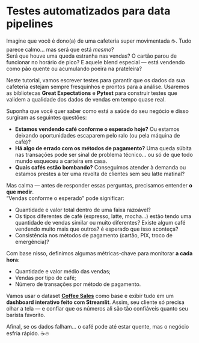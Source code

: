 # Testes automatizados para data pipelines 

Imagine que você é dono(a) de uma cafeteria super movimentada ☕. Tudo parece calmo… mas será que está *mesmo*?  
Será que houve uma queda estranha nas vendas? O cartão parou de funcionar no horário de pico? E aquele blend especial — está vendendo como pão quente ou acumulando poeira na prateleira?

Neste tutorial, vamos escrever testes para garantir que os dados da sua cafeteria estejam sempre fresquinhos e prontos para a análise. Usaremos as bibliotecas **Great Expectations** e **Pytest** para construir testes que validem a qualidade dos dados de vendas em tempo quase real.

Suponha que você quer saber como está a saúde do seu negócio e disso surgiram as seguintes questões:

- **Estamos vendendo café conforme o esperado hoje?** Ou estamos deixando oportunidades escaparem pelo ralo (ou pela máquina de café)?
- **Há algo de errado com os métodos de pagamento?** Uma queda súbita nas transações pode ser sinal de problema técnico… ou só de que todo mundo esqueceu a carteira em casa.
- **Quais cafés estão bombando?** Conseguimos atender à demanda ou estamos prestes a ter uma revolta de clientes sem seu latte matinal?

Mas calma — antes de responder essas perguntas, precisamos entender **o que medir**.  
“Vendas conforme o esperado” pode significar:  
- Quantidade e valor total dentro de uma faixa razoável?  
- Os tipos diferentes de café (expresso, latte, mocha…) estão tendo uma quantidade de vendas similar ou muito diferentes? Existe algum café vendendo muito mais que outros? é esperado que isso aconteça?  
- Consistência nos métodos de pagamento (cartão, PIX, troco de emergência)?

Com base nisso, definimos algumas métricas-chave para monitorar **a cada hora**:
- Quantidade e valor médio das vendas;
- Vendas por tipo de café;
- Número de transações por método de pagamento.

Vamos usar o dataset [**Coffee Sales**](https://www.kaggle.com/datasets/navjotkaushal/coffee-sales-dataset) como base e exibir tudo em um **dashboard interativo feito com Streamlit**. Assim, seu cliente só precisa olhar a tela — e confiar que os números ali são tão confiáveis quanto seu barista favorito.

Afinal, se os dados falham… o café pode até estar quente, mas o negócio esfria rápido. ☕🔥

